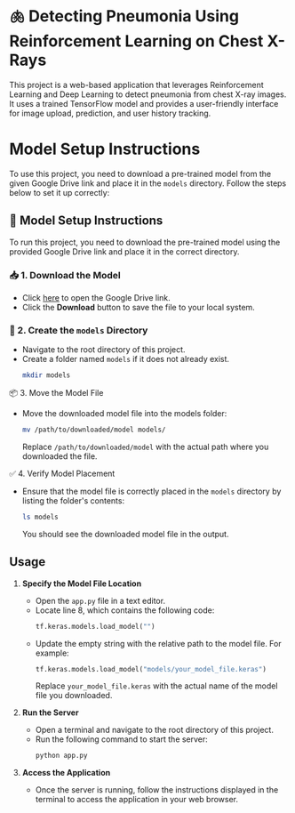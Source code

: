 # 🫁 Detecting Pneumonia Using Reinforcement Learning on Chest X-Rays

This project is a web-based application that leverages Reinforcement Learning and Deep Learning to detect pneumonia from chest X-ray images. It uses a trained TensorFlow model and provides a user-friendly interface for image upload, prediction, and user history tracking.

# Model Setup Instructions

To use this project, you need to download a pre-trained model from the given Google Drive link and place it in the `models` directory. Follow the steps below to set it up correctly:

## 🔧 Model Setup Instructions

To run this project, you need to download the pre-trained model using the provided Google Drive link and place it in the correct directory.

### 📥 1. Download the Model
   - Click [here](https://drive.google.com/file/d/12UdrVDNnX-zuZ-7i0Pp9X7OTnXfI7sjt/view?usp=drive_link) to open the Google Drive link.
   - Click the **Download** button to save the file to your local system.

### 📁 2. Create the `models` Directory
   - Navigate to the root directory of this project.
   - Create a folder named `models` if it does not already exist.
     ```bash
     mkdir models
     ```

📦 3. Move the Model File
   - Move the downloaded model file into the models folder:
     ```bash
     mv /path/to/downloaded/model models/
     ```
     Replace `/path/to/downloaded/model` with the actual path where you downloaded the file.

✅ 4. Verify Model Placement
   - Ensure that the model file is correctly placed in the `models` directory by listing the folder's contents:
     ```bash
     ls models
     ```
     You should see the downloaded model file in the output.

## Usage

1. **Specify the Model File Location**
   - Open the `app.py` file in a text editor.
   - Locate line 8, which contains the following code:
     ```python
     tf.keras.models.load_model("")
     ```
   - Update the empty string with the relative path to the model file. For example:
     ```python
     tf.keras.models.load_model("models/your_model_file.keras")
     ```
     Replace `your_model_file.keras` with the actual name of the model file you downloaded.

2. **Run the Server**
   - Open a terminal and navigate to the root directory of this project.
   - Run the following command to start the server:
     ```bash
     python app.py
     ```

3. **Access the Application**
   - Once the server is running, follow the instructions displayed in the terminal to access the application in your web browser.
